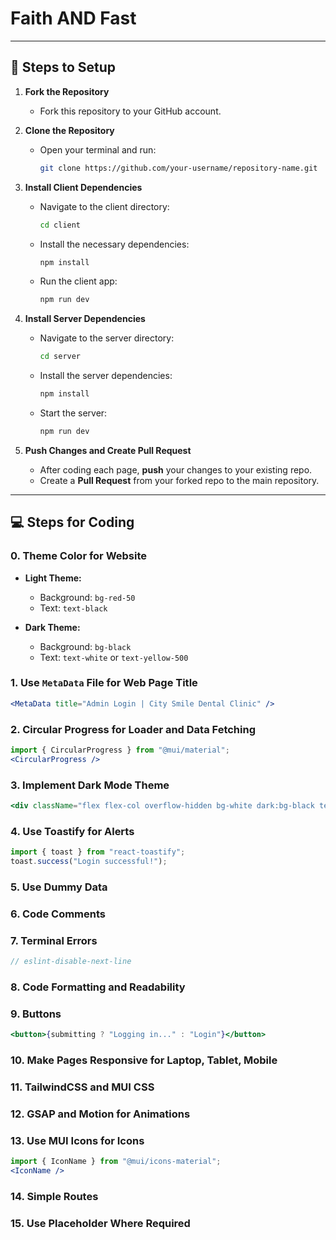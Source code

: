 # Faith AND Fast

---

## 🚀 Steps to Setup

1. **Fork the Repository**
   - Fork this repository to your GitHub account.

2. **Clone the Repository**
   - Open your terminal and run:
     ```bash
     git clone https://github.com/your-username/repository-name.git
     ```

3. **Install Client Dependencies**
   - Navigate to the client directory:
     ```bash
     cd client
     ```
   - Install the necessary dependencies:
     ```bash
     npm install
     ```
   - Run the client app:
     ```bash
     npm run dev
     ```

4. **Install Server Dependencies**
   - Navigate to the server directory:
     ```bash
     cd server
     ```
   - Install the server dependencies:
     ```bash
     npm install
     ```
   - Start the server:
     ```bash
     npm run dev
     ```

5. **Push Changes and Create Pull Request**
   - After coding each page, **push** your changes to your existing repo.
   - Create a **Pull Request** from your forked repo to the main repository.

---

## 💻 Steps for Coding

### 0. Theme Color for Website

- **Light Theme:**
  - Background: `bg-red-50`
  - Text: `text-black`

- **Dark Theme:**
  - Background: `bg-black`
  - Text: `text-white` or `text-yellow-500`

### 1. Use `MetaData` File for Web Page Title

```jsx
<MetaData title="Admin Login | City Smile Dental Clinic" />
```

### 2. Circular Progress for Loader and Data Fetching

```jsx
import { CircularProgress } from "@mui/material";
<CircularProgress />
```

### 3. Implement Dark Mode Theme
```jsx
<div className="flex flex-col overflow-hidden bg-white dark:bg-black text-black dark:text-white">
```
### 4. Use Toastify for Alerts

```jsx
import { toast } from "react-toastify";
toast.success("Login successful!");
```

### 5. Use Dummy Data
### 6. Code Comments

### 7. Terminal Errors
```jsx
// eslint-disable-next-line
```

### 8. Code Formatting and Readability

### 9. Buttons
```jsx
<button>{submitting ? "Logging in..." : "Login"}</button>
```

### 10. Make Pages Responsive for Laptop, Tablet, Mobile

### 11. TailwindCSS and MUI CSS
### 12. GSAP and Motion for Animations

### 13. Use MUI Icons for Icons
```jsx
import { IconName } from "@mui/icons-material";
<IconName />
```

### 14. Simple Routes
### 15. Use Placeholder Where Required
